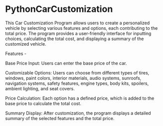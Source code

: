 # PythonCarCustomization
This Car Customization Program allows users to create a personalized vehicle by selecting various features and options, each contributing to the total price. The program provides a user-friendly interface for inputting choices, calculating the total cost, and displaying a summary of the customized vehicle.

Features - 

Base Price Input: Users can enter the base price of the car.

Customizable Options: Users can choose from different types of tires, windows, paint colors, interior materials, audio systems, sunroofs, navigation systems, safety features, engine types, body kits, spoilers, ambient lighting, and seat covers.

Price Calculation: Each option has a defined price, which is added to the base price to calculate the total cost.

Summary Display: After customization, the program displays a detailed summary of the selected features and the total price.
